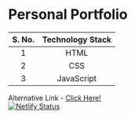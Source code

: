 # Personal Portfolio #

|S. No.|Technology Stack|
|:----:|:--------------:|
|  1   |     HTML       |
|  2   |     CSS        |
|  3   |    JavaScript  |

Alternative Link - [Click Here!](https://mynameisankit.netlify.app)  
[![Netlify Status](https://api.netlify.com/api/v1/badges/c08a5eda-16b9-43c5-9354-d05e0a08c6cf/deploy-status)](https://app.netlify.com/sites/mynameisankit/deploys)

